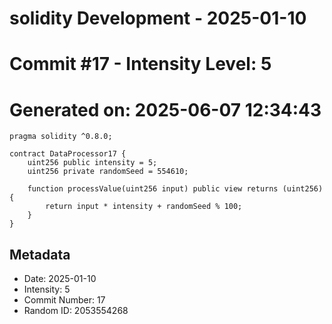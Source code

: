 ﻿# solidity Development - 2025-01-10
# Commit #17 - Intensity Level: 5
# Generated on: 2025-06-07 12:34:43
```solidity
pragma solidity ^0.8.0;

contract DataProcessor17 {
    uint256 public intensity = 5;
    uint256 private randomSeed = 554610;

    function processValue(uint256 input) public view returns (uint256) {
        return input * intensity + randomSeed % 100;
    }
}
```
## Metadata
- Date: 2025-01-10
- Intensity: 5
- Commit Number: 17
- Random ID: 2053554268
